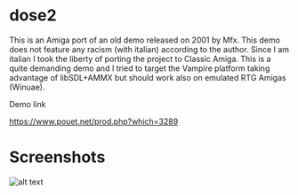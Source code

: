 # dose2
This is an Amiga port of an old demo released on 2001 by Mfx.
This demo does not feature any racism (with italian) according to the author.
Since I am italian I took the liberty of porting the project to Classic Amiga.
This is a quite demanding demo and I tried to target the Vampire platform taking advantage of libSDL+AMMX but should work also on emulated RTG Amigas (Winuae).

Demo link

https://www.pouet.net/prod.php?which=3289


# Screenshots

![alt text](https://content.pouet.net/files/screenshots/00003/00003289.png)


